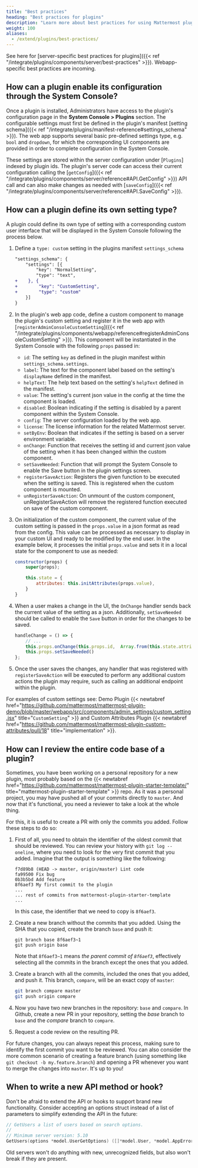```yaml
---
title: "Best practices"
heading: "Best practices for plugins"
description: "Learn more about best practices for using Mattermost plugins to better extend and integrate your Mattermost server and apps."
weight: 100
aliases:
  - /extend/plugins/best-practices/
---
```


See here for [server-specific best practices for plugins]({{< ref "/integrate/plugins/components/server/best-practices" >}}). Webapp-specific best practices are incoming.

## How can a plugin enable its configuration through the System Console?

Once a plugin is installed, Administrators have access to the plugin's configuration page in the __System Console > Plugins__ section. The configurable settings must first be defined in the plugin's manifest [setting schema]({{< ref "/integrate/plugins/manifest-reference#settings_schema" >}}). The web app supports several basic pre-defined settings type, e.g. `bool` and `dropdown`, for which the corresponding UI components are provided in order to complete configuration in the System Console.

These settings are stored within the server configuration under [`Plugins`] indexed by plugin ids. The plugin's server code can access their current configuration calling the [`getConfig`]({{< ref "/integrate/plugins/components/server/reference#API.GetConfig" >}}) API call and can also make changes as needed with [`saveConfig`]({{< ref "/integrate/plugins/components/server/reference#API.SaveConfig" >}}).

## How can a plugin define its own setting type?

A plugin could define its own type of setting with a corresponding custom user interface that will be displayed in the System Console following the process below.  

1. Define a `type: custom` setting in the plugins manifest `settings_schema`

    ```diff
    "settings_schema": {
        "settings": [{
            "key": "NormalSetting",
            "type": "text",
    +    }, {
    +        "key": "CustomSetting",
    +        "type": "custom"
        }]
    }
    ```

2. In the plugin's web app code, define a custom component to manage the plugin's custom setting and register it in the web app with [`registerAdminConsoleCustomSetting`]({{< ref "/integrate/plugins/components/webapp/reference#registerAdminConsoleCustomSetting" >}}). This component will be instantiated in the System Console with the following `props` passed in:

    - `id`: The setting `key` as defined in the plugin manifest within `settings_schema.settings`.
    - `label`: The text for the component label based on the setting's `displayName` defined in the manifest. 
    - `helpText`: The help text based on the setting's `helpText` defined in the manifest. 
    - `value`: The setting's current json value in the config at the time the component is loaded.
    - `disabled`: Boolean indicating if the setting is disabled by a parent component within the System Console.
    - `config`: The server configuration loaded by the web app.
    - `license`: The license information for the related Mattermost server.
    - `setByEnv`: Boolean that indicates if the setting is based on a server environment variable. 
    - `onChange`: Function that receives the setting id and current json value of the setting when it has been changed within the custom component. 
    - `setSaveNeeded`: Function that will prompt the System Console to enable the Save button in the plugin settings screen. 
    - `registerSaveAction`: Registers the given function to be executed when the setting is saved. This is registered when the custom component is mounted.
    - `unRegisterSaveAction`: On unmount of the custom component, unRegisterSaveAction will remove the registered function executed on save of the custom component.

3. On initialization of the custom component, the current value of the custom setting is passed in the `props.value` in a json format as read from the config. This value can be processed as necessary to display in your custom UI and ready to be modified by the end user. In the example below, it processes the initial `props.value` and sets it in a local state for the component to use as needed:

    ```js
    constructor(props) {
        super(props);
    
        this.state = {
            attributes: this.initAttributes(props.value),
        }
    }
    ```

4. When a user makes a change in the UI, the `OnChange` handler sends back the current value of the setting as a json. Additionally, `setSaveNeeded` should be called to enable the `Save` button in order for the changes to be saved.

    ```js
    handleChange = () => {
        // ...
        this.props.onChange(this.props.id,  Array.from(this.state.attributes.values()));
        this.props.setSaveNeeded()
    };
    ```

5. Once the user saves the changes, any handler that was registered with `registerSaveAction` will be executed to perform any additional custom actions the plugin may require, such as calling an additional endpoint within the plugin. 

For examples of custom settings see: Demo Plugin {{< newtabref href="https://github.com/mattermost/mattermost-plugin-demo/blob/master/webapp/src/components/admin_settings/custom_setting.jsx" title="`CustomSetting`" >}} and Custom Attributes Plugin {{< newtabref href="https://github.com/mattermost/mattermost-plugin-custom-attributes/pull/18" title="implementation" >}}.

## How can I review the entire code base of a plugin?

Sometimes, you have been working on a personal repository for a new plugin, most probably based on the {{< newtabref href="https://github.com/mattermost/mattermost-plugin-starter-template/" title="mattermost-plugin-starter-template" >}} repo. As it was a personal project, you may have pushed all of your commits directly to `master`. And now that it's functional, you need a reviewer to take a look at the whole thing.

For this, it is useful to create a PR with only the commits you added. Follow these steps to do so:

1. First of all, you need to obtain the identifier of the oldest commit that should be reviewed. You can review your history with `git log --oneline`, where you need to look for the very first commit that you added. Imagine that the output is something like the following:

    ```
    f7d89b8 (HEAD -> master, origin/master) Lint code
    fa99500 Fix bug
    0b3b5bd Add feature
    8f6aef3 My first commit to the plugin
    ...
    ... rest of commits from mattermost-plugin-starter-template
    ...
    ```

    In this case, the identifier that we need to copy is `8f6aef3`.

2. Create a new branch without the commits that you added. Using the SHA that you copied, create the branch `base` and push it:

    ```shell
    git branch base 8f6aef3~1
    git push origin base
    ```

    Note that `8f6aef3~1` means _the parent commit of `8f6aef3`_, effectively selecting all the commits in the branch except the ones that you added.

3. Create a branch with all the commits, included the ones that you added, and push it. This branch, `compare`, will be an exact copy of `master`:

    ```sh
    git branch compare master
    git push origin compare
    ```

4. Now you have two new branches in the repository: `base` and `compare`. In Github, create a new PR in your repository, setting the _base_ branch to `base` and the _compare_ branch to `compare`.

5. Request a code review on the resulting PR.

For future changes, you can always repeat this process, making sure to identify the first commit you want to be reviewed. You can also consider the more common scenario of creating a feature branch (using something like `git checkout -b my.feature.branch`) and opening a PR whenever you want to merge the changes into `master`. It's up to you!

## When to write a new API method or hook?

Don't be afraid to extend the API or hooks to support brand new functionality. Consider accepting an options struct instead of a list of parameters to simplify extending the API in the future:

```go
// GetUsers a list of users based on search options.
//
// Minimum server version: 5.10
GetUsers(options *model.UserGetOptions) ([]*model.User, *model.AppError)
```

Old servers won't do anything with new, unrecognized fields, but also won't break if they are present.
